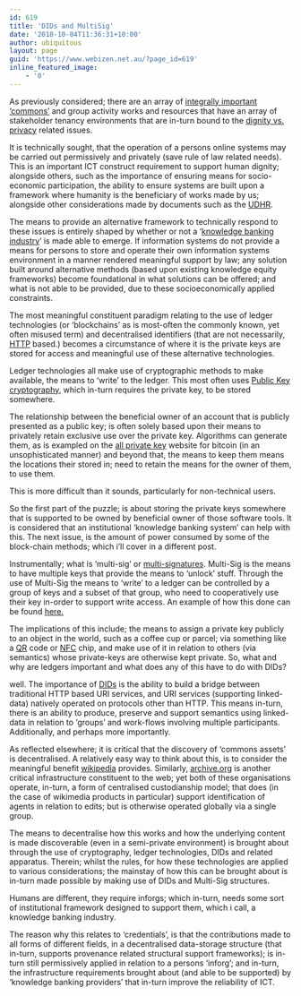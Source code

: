 ```yaml
---
id: 619
title: 'DIDs and MultiSig'
date: '2018-10-04T11:36:31+10:00'
author: ubiquitous
layout: page
guid: 'https://www.webizen.net.au/?page_id=619'
inline_featured_image:
    - '0'
---
```


As previously considered; there are an array of [integrally important ‘commons’](https://www.webizen.net.au/about/references/the-need-for-decentralised-open-linked-data/) and group activity works and resources that have an array of stakeholder tenancy environments that are in-turn bound to the [dignity vs. privacy](https://www.webizen.net.au/about/references/privacy-vs-dignity/) related issues.

It is technically sought, that the operation of a persons online systems may be carried out permissively and privately (save rule of law related needs). This is an important ICT construct requirement to support human dignity; alongside others, such as the importance of ensuring means for socio-economic participation, the ability to ensure systems are built upon a framework where humanity is the beneficiary of works made by us; alongside other considerations made by documents such as the [UDHR](http://www.un.org/en/documents/udhr/).

The means to provide an alternative framework to technically respond to these issues is entirely shaped by whether or not a ‘[knowledge banking industry](https://www.webizen.net.au/about/the-modernisation-of-socioeconomics/)‘ is made able to emerge. If information systems do not provide a means for persons to store and operate their own information systems environment in a manner rendered meaningful support by law; any solution built around alternative methods (based upon existing knowledge equity frameworks) become foundational in what solutions can be offered; and what is not able to be provided, due to these socioeconomically applied constraints.

The most meaningful constituent paradigm relating to the use of ledger technologies (or ‘blockchains’ as is most-often the commonly known, yet often misused term) and decentralised identifiers (that are not necessarily, [HTTP](https://en.wikipedia.org/wiki/Hypertext_Transfer_Protocol) based.) becomes a circumstance of where it is the private keys are stored for access and meaningful use of these alternative technologies.

Ledger technologies all make use of cryptographic methods to make available, the means to ‘write’ to the ledger. This most often uses [Public Key cryptography](https://en.wikipedia.org/wiki/Public-key_cryptography), which in-turn requires the private key, to be stored somewhere.

The relationship between the beneficial owner of an account that is publicly presented as a public key; is often solely based upon their means to privately retain exclusive use over the private key. Algorithms can generate them, as is exampled on the [all private key](http://www.allprivatekeys.com/) website for bitcoin (in an unsophisticated manner) and beyond that, the means to keep them means the locations their stored in; need to retain the means for the owner of them, to use them.

This is more difficult than it sounds, particularly for non-technical users.

So the first part of the puzzle; is about storing the private keys somewhere that is supported to be owned by beneficial owner of those software tools. It is considered that an institutional ‘knowledge banking system’ can help with this. The next issue, is the amount of power consumed by some of the block-chain methods; which i’ll cover in a different post.

Instrumentally; what is ‘multi-sig’ or [multi-signatures](https://en.bitcoin.it/wiki/Multisignature). Multi-Sig is the means to have multiple keys that provide the means to ‘unlock’ stuff. Through the use of Multi-Sig the means to ‘write’ to a ledger can be controlled by a group of keys and a subset of that group, who need to cooperatively use their key in-order to support write access. An example of how this done can be found [here.](https://coinb.in/multisig/)

The implications of this include; the means to assign a private key publicly to an object in the world, such as a coffee cup or parcel; via something like a [QR](https://en.wikipedia.org/wiki/QR_code) code or [NFC](https://en.wikipedia.org/wiki/Near-field_communication) chip, and make use of it in relation to others (via semantics) whose private-keys are otherwise kept private. So, what and why are ledgers important and what does any of this have to do with DIDs?

well. The importance of [DIDs](https://w3c-ccg.github.io/did-spec/) is the ability to build a bridge between traditional HTTP based URI services, and URI services (supporting linked-data) natively operated on protocols other than HTTP. This means in-turn, there is an ability to produce, preserve and support semantics using linked-data in relation to ‘groups’ and work-flows involving multiple participants. Additionally, and perhaps more importantly.

As reflected elsewhere; it is critical that the discovery of ‘commons assets’ is decentralised. A relatively easy way to think about this, is to consider the meaningful benefit [wikipedia](https://en.wikipedia.org/wiki/Wikipedia:About) provides. Similarly, [archive.org](https://archive.org/) is another critical infrastructure constituent to the web; yet both of these organisations operate, in-turn, a form of centralised custodianship model; that does (in the case of wikimedia products in particular) support identification of agents in relation to edits; but is otherwise operated globally via a single group.

The means to decentralise how this works and how the underlying content is made discoverable (even in a semi-private environment) is brought about through the use of cryptography, ledger technologies, DIDs and related apparatus. Therein; whilst the rules, for how these technologies are applied to various considerations; the mainstay of how this can be brought about is in-turn made possible by making use of DIDs and Multi-Sig structures.

Humans are different, they require inforgs; which in-turn, needs some sort of institutional framework designed to support them, which i call, a knowledge banking industry.

The reason why this relates to ‘credentials’, is that the contributions made to all forms of different fields, in a decentralised data-storage structure (that in-turn, supports provenance related structural support frameworks); is in-turn still permissively applied in relation to a persons ‘inforg’; and in-turn, the infrastructure requirements brought about (and able to be supported) by ‘knowledge banking providers’ that in-turn improve the reliability of ICT.